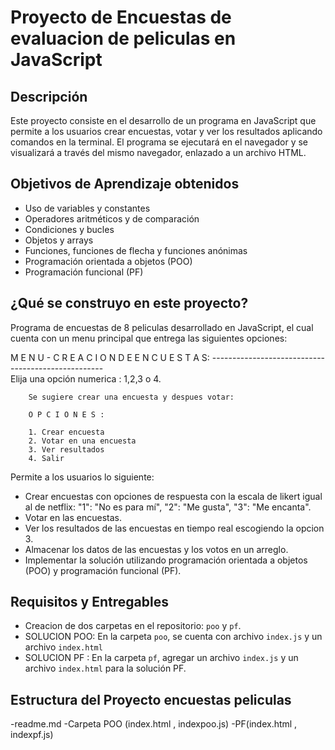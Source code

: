 # Proyecto de Encuestas de evaluacion de peliculas en JavaScript

## Descripción

Este proyecto consiste en el desarrollo de un programa en JavaScript que permite a los usuarios crear encuestas, votar y ver los resultados aplicando comandos en la terminal. El programa se ejecutará en el navegador y se visualizará a través del mismo navegador, enlazado a un archivo HTML.

## Objetivos de Aprendizaje obtenidos

- Uso de variables y constantes
- Operadores aritméticos y de comparación
- Condiciones y bucles
- Objetos y arrays
- Funciones, funciones de flecha y funciones anónimas
- Programación orientada a objetos (POO)
- Programación funcional (PF)

## ¿Qué se construyo en este proyecto?

Programa de encuestas de 8 peliculas desarrollado en JavaScript, el cual cuenta con un menu principal que entrega las siguientes opciones:


M E N U - C R E A C I O N  D E   E N C U E S T A S:
        ---------------------------------------------------   
        Elija una opción numerica : 1,2,3 o 4. 

        Se sugiere crear una encuesta y despues votar:

        O P C I O N E S :

        1. Crear encuesta
        2. Votar en una encuesta
        3. Ver resultados
        4. Salir

Permite a los usuarios lo siguiente:

- Crear encuestas con opciones de respuesta con la escala de likert igual al de netflix: "1": "No es para mí", "2": "Me gusta", "3": "Me encanta". 
- Votar en las encuestas.
- Ver los resultados de las encuestas en tiempo real escogiendo la opcion 3.
- Almacenar los datos de las encuestas y los votos en un arreglo.
- Implementar la solución utilizando programación orientada a objetos (POO) y programación funcional (PF).

## Requisitos y Entregables

- Creacion de dos carpetas en el repositorio: `poo` y `pf`.
- SOLUCION POO: En la carpeta `poo`, se cuenta con archivo `index.js` y un archivo `index.html`
- SOLUCION PF : En la carpeta `pf`, agregar un archivo `index.js` y un archivo `index.html` para la solución PF.

## Estructura del Proyecto encuestas peliculas

-readme.md
-Carpeta POO (index.html , indexpoo.js)
-PF(index.html , indexpf.js)
